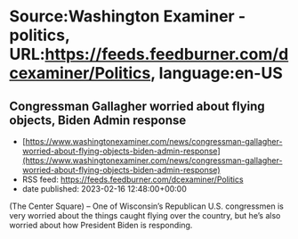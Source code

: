 # Source:Washington Examiner - politics, URL:https://feeds.feedburner.com/dcexaminer/Politics, language:en-US

## Congressman Gallagher worried about flying objects, Biden Admin response
 - [https://www.washingtonexaminer.com/news/congressman-gallagher-worried-about-flying-objects-biden-admin-response](https://www.washingtonexaminer.com/news/congressman-gallagher-worried-about-flying-objects-biden-admin-response)
 - RSS feed: https://feeds.feedburner.com/dcexaminer/Politics
 - date published: 2023-02-16 12:48:00+00:00

(The Center Square) – One of Wisconsin’s Republican U.S. congressmen is very worried about the things caught flying over the country, but he’s also worried about how President Biden is responding.


